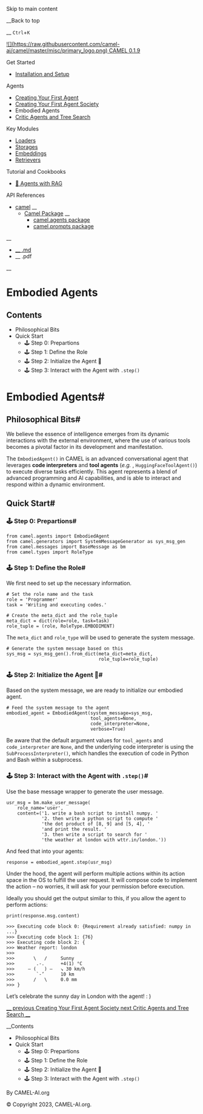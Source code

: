 Skip to main content

__Back to top

__ `Ctrl`+`K`

[ ![](https://raw.githubusercontent.com/camel-
ai/camel/master/misc/primary_logo.png) CAMEL 0.1.9 ](../index.html)

Get Started

  * [Installation and Setup](../get_started/setup.html)

Agents

  * [Creating Your First Agent](single_agent.html)
  * [Creating Your First Agent Society](role_playing.html)
  * Embodied Agents
  * [Critic Agents and Tree Search](critic_agents_and_tree_search.html)

Key Modules

  * [Loaders](../key_modules/loaders.html)
  * [Storages](../key_modules/storages.html)
  * [Embeddings](../key_modules/embeddings.html)
  * [Retrievers](../key_modules/retrievers.html)

Tutorial and Cookbooks

  * [🐫 Agents with RAG](../tutorials_and_cookbooks/agents_with_rag.html)

API References

  * [camel](../modules.html) __
    * [Camel Package](../camel.html) __
      * [camel.agents package](../camel.agents.html)
      * [camel.prompts package](../camel.prompts.html)

__

  * [ __ .md ](../_sources/agents/embodied_agents.md "Download source file")
  * __ .pdf

__

# Embodied Agents

##  Contents

  * Philosophical Bits
  * Quick Start
    * 🕹 Step 0: Prepartions
    * 🕹 Step 1: Define the Role
    * 🕹 Step 2: Initialize the Agent 🐫
    * 🕹 Step 3: Interact with the Agent with `.step()`

# Embodied Agents#

## Philosophical Bits#

We believe the essence of intelligence emerges from its dynamic interactions
with the external environment, where the use of various tools becomes a
pivotal factor in its development and manifestation.

The `EmbodiedAgent()` in CAMEL is an advanced conversational agent that
leverages **code interpreters** and **tool agents** (_e.g._ ,
`HuggingFaceToolAgent()`) to execute diverse tasks efficiently. This agent
represents a blend of advanced programming and AI capabilities, and is able to
interact and respond within a dynamic environment.

## Quick Start#

### 🕹 Step 0: Prepartions#

    
    
    from camel.agents import EmbodiedAgent
    from camel.generators import SystemMessageGenerator as sys_msg_gen
    from camel.messages import BaseMessage as bm
    from camel.types import RoleType
    

### 🕹 Step 1: Define the Role#

We first need to set up the necessary information.

    
    
    # Set the role name and the task
    role = 'Programmer'
    task = 'Writing and executing codes.'
    
    # Create the meta_dict and the role_tuple
    meta_dict = dict(role=role, task=task)
    role_tuple = (role, RoleType.EMBODIMENT)
    

The `meta_dict` and `role_type` will be used to generate the system message.

    
    
    # Generate the system message based on this
    sys_msg = sys_msg_gen().from_dict(meta_dict=meta_dict,
                                      role_tuple=role_tuple)
    

### 🕹 Step 2: Initialize the Agent 🐫#

Based on the system message, we are ready to initialize our embodied agent.

    
    
    # Feed the system message to the agent
    embodied_agent = EmbodiedAgent(system_message=sys_msg,
                                   tool_agents=None,
                                   code_interpreter=None,
                                   verbose=True)
    

Be aware that the default argument values for `tool_agents` and
`code_interpreter` are `None`, and the underlying code interpreter is using
the `SubProcessInterpreter()`, which handles the execution of code in Python
and Bash within a subprocess.

### 🕹 Step 3: Interact with the Agent with `.step()`#

Use the base message wrapper to generate the user message.

    
    
    usr_msg = bm.make_user_message(
        role_name='user',
        content=('1. write a bash script to install numpy. '
                 '2. then write a python script to compute '
                 'the dot product of [8, 9] and [5, 4], '
                 'and print the result. '
                 '3. then write a script to search for '
                 'the weather at london with wttr.in/london.'))
    

And feed that into your agents:

    
    
    response = embodied_agent.step(usr_msg)
    

Under the hood, the agent will perform multiple actions within its action
space in the OS to fulfill the user request. It will compose code to implement
the action – no worries, it will ask for your permission before execution.

Ideally you should get the output similar to this, if you allow the agent to
perform actions:

    
    
    print(response.msg.content)
    
    >>> Executing code block 0: {Requirement already satisfied: numpy in ...}
    >>> Executing code block 1: {76}
    >>> Executing code block 2: {
    >>> Weather report: london
    >>>
    >>>       \   /     Sunny
    >>>        .-.      +4(1) °C
    >>>     ― (   ) ―   ↘ 30 km/h
    >>>        `-’      10 km
    >>>       /   \     0.0 mm
    >>> }
    

Let’s celebrate the sunny day in London with the agent! : )

[ __ previous Creating Your First Agent Society ](role_playing.html "previous
page") [ next Critic Agents and Tree Search
__](critic_agents_and_tree_search.html "next page")

__Contents

  * Philosophical Bits
  * Quick Start
    * 🕹 Step 0: Prepartions
    * 🕹 Step 1: Define the Role
    * 🕹 Step 2: Initialize the Agent 🐫
    * 🕹 Step 3: Interact with the Agent with `.step()`

By CAMEL-AI.org

© Copyright 2023, CAMEL-AI.org.  


